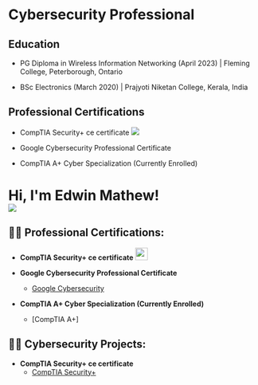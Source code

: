 # Cybersecurity Professional

## Education
- PG Diploma in Wireless Information Networking (April 2023)   |   Fleming College, Peterborough, Ontario

- BSc Electronics (March 2020)   |   Prajyoti Niketan College, Kerala, India

## Professional Certifications
- CompTIA Security+ ce certificate [<img src="https://imgur.com/EhT2pe4"/>](https://drive.google.com/file/d/1aXvH93EPhX6rQyEIiB7YP4amxlukNDKb/view?usp=sharing)
  
- Google Cybersecurity Professional Certificate
  
- CompTIA A+ Cyber Specialization (Currently Enrolled)





































<h1>Hi, I'm Edwin Mathew! <br/><a href="www.linkedin.com/in/edwin-mathew0012"><img src="https://img.shields.io/badge/-LinkedIn-0072b1?&style=for-the-badge&logo=linkedin&logoColor=white" /></a>

<h2>👨‍💻 Professional Certifications:</h2>

- <b>CompTIA Security+ ce certificate</b>
<b><b>[<img src="https://imgur.com/EhT2pe4" width='25'/>](https://drive.google.com/file/d/1aXvH93EPhX6rQyEIiB7YP4amxlukNDKb/view?usp=sharing)</b></b>

- <b>Google Cybersecurity Professional Certificate</b>
  - [Google Cybersecurity](https://drive.google.com/file/d/1y4gSwr5WPsqmgtrhMz9Qry6YRhETzGeh/view?usp=sharing)
- <b>CompTIA A+ Cyber Specialization (Currently Enrolled)</b>
  - [CompTIA A+]
 
<h2>👨‍💻 Cybersecurity Projects:</h2>

- <b>CompTIA Security+ ce certificate</b>
  - [CompTIA Security+](https://drive.google.com/file/d/1aXvH93EPhX6rQyEIiB7YP4amxlukNDKb/view?usp=sharing) 
